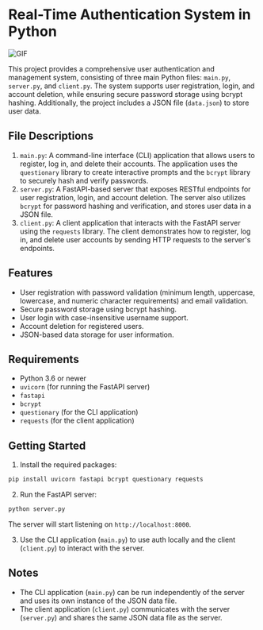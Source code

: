 # Real-Time Authentication System in Python

![GIF](https://github.com/Manavalan2517/Real-Time-Authentication-System-in-Python/blob/main/Samples/Real%20Time%20Authentication%20System%20in%20Python.gif)

This project provides a comprehensive user authentication and management system, consisting of three main Python files: `main.py`, `server.py`, and `client.py`. The system supports user registration, login, and account deletion, while ensuring secure password storage using bcrypt hashing. Additionally, the project includes a JSON file (`data.json`) to store user data.

## File Descriptions

1. `main.py`: A command-line interface (CLI) application that allows users to register, log in, and delete their accounts. The application uses the `questionary` library to create interactive prompts and the `bcrypt` library to securely hash and verify passwords.
2. `server.py`: A FastAPI-based server that exposes RESTful endpoints for user registration, login, and account deletion. The server also utilizes `bcrypt` for password hashing and verification, and stores user data in a JSON file.
3. `client.py`: A client application that interacts with the FastAPI server using the `requests` library. The client demonstrates how to register, log in, and delete user accounts by sending HTTP requests to the server's endpoints.

## Features

- User registration with password validation (minimum length, uppercase, lowercase, and numeric character requirements) and email validation.
- Secure password storage using bcrypt hashing.
- User login with case-insensitive username support.
- Account deletion for registered users.
- JSON-based data storage for user information.

## Requirements

- Python 3.6 or newer
- `uvicorn` (for running the FastAPI server)
- `fastapi`
- `bcrypt`
- `questionary` (for the CLI application)
- `requests` (for the client application)

## Getting Started

1. Install the required packages:
```bash
pip install uvicorn fastapi bcrypt questionary requests
```
2. Run the FastAPI server:
```bash
python server.py
```
The server will start listening on `http://localhost:8000`.

3. Use the CLI application (`main.py`) to use auth locally and the client (`client.py`) to interact with the server.

## Notes

- The CLI application (`main.py`) can be run independently of the server and uses its own instance of the JSON data file.
- The client application (`client.py`) communicates with the server (`server.py`) and shares the same JSON data file as the server.